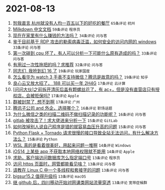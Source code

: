 # 2021-08-13

1. [恕我直言,杭州就没有人均一百五以下的好吃的餐厅](https://www.v2ex.com/t/795526) `65条评论` `杭州`
1. [Milkdown 中文文档](https://www.v2ex.com/t/795483) `59条评论` `程序员`
1. [现在在家里有什么赚钱的方法吗？](https://www.v2ex.com/t/795539) `34条评论` `问与答`
1. [鉴于目前基于 RDP 攻击的勒索病毒泛滥，如何安全的访问内网的 windows](https://www.v2ex.com/t/795492) `33条评论` `问与答`
1. [第一次碰到 cpu 坏了，有人可以分析一下可能什么原有造成的吗？](https://www.v2ex.com/t/795551) `33条评论` `问与答`
1. [有用过一次性拖把的吗？求推荐](https://www.v2ex.com/t/795482) `32条评论` `问与答`
1. [同志们, 我抢到幻 16 了](https://www.v2ex.com/t/795508) `19条评论` `玩家国度`
1. [怎么看华为 watch 3 手表不支持微信？腾讯是故意的吗？](https://www.v2ex.com/t/795503) `19条评论` `知乎`
1. [良心云又放大招了， 188 可以买一年 2H4G](https://www.v2ex.com/t/795527) `17条评论` `云计算`
1. [[问问大伙]之前拆开清灰后盖有颗螺丝花了，有 ac+，但是没有直营店只有授权店，会被拒保吗?](https://www.v2ex.com/t/795499) `17条评论` `Apple`
1. [群被封禁了, 想不到啊](https://www.v2ex.com/t/795479) `17条评论` `广州`
1. [腾讯子公司 and 外企，选择哪个？](https://www.v2ex.com/t/795523) `16条评论` `职场话题`
1. [为什么微信之类的扫描二维码不做扫描记录的功能呢？](https://www.v2ex.com/t/795478) `16条评论` `问与答`
1. [gitlab 被攻击了！求大佬进来分析一下](https://www.v2ex.com/t/795606) `15条评论` `GitLab`
1. [如何改掉别人说自己程序是错的就容易血压升高的问题](https://www.v2ex.com/t/795557) `15条评论` `问与答`
1. [Python Flask + Tornado 请求很慢的接口导致全站无法访问，有什么解决方法么？](https://www.v2ex.com/t/795550) `15条评论` `Python`
1. [WSL 真的是看着很美好，用起来问题一堆啊](https://www.v2ex.com/t/795588) `14条评论` `Windows`
1. [iOS14 上某些 app 不获取本地网络权限就不能用](https://www.v2ex.com/t/795586) `14条评论` `Apple`
1. [求助，客户端访问数据库怎么指定端口号](https://www.v2ex.com/t/795596) `13条评论` `程序员`
1. [访问 https 页面时，网管都能看见啥？](https://www.v2ex.com/t/795544) `13条评论` `问与答`
1. [请教在 Linux C 中一个多线程和套接字的问题](https://www.v2ex.com/t/795487) `13条评论` `问与答`
1. [bigsur15.2 值得升级吗](https://www.v2ex.com/t/795480) `13条评论` `macOS`
1. [继 github 后，四川移动开始对网课类网站流量穿透](https://www.v2ex.com/t/795476) `13条评论` `宽带症候群`
